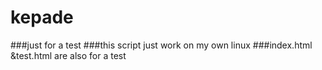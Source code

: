 # kepade
###just for a test
###this script just work on my own linux
###index.html &test.html are also for a test
